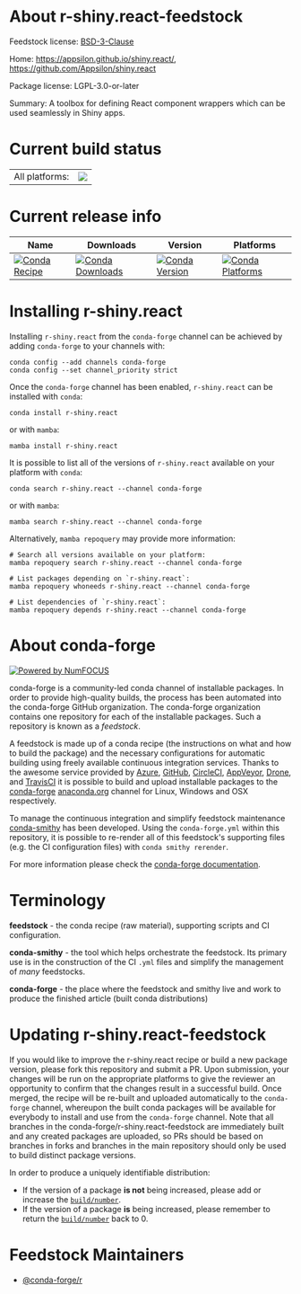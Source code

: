 About r-shiny.react-feedstock
=============================

Feedstock license: [BSD-3-Clause](https://github.com/conda-forge/r-shiny.react-feedstock/blob/main/LICENSE.txt)

Home: https://appsilon.github.io/shiny.react/, https://github.com/Appsilon/shiny.react

Package license: LGPL-3.0-or-later

Summary: A toolbox for defining React component wrappers which can be used seamlessly in Shiny apps.

Current build status
====================


<table><tr><td>All platforms:</td>
    <td>
      <a href="https://dev.azure.com/conda-forge/feedstock-builds/_build/latest?definitionId=19455&branchName=main">
        <img src="https://dev.azure.com/conda-forge/feedstock-builds/_apis/build/status/r-shiny.react-feedstock?branchName=main">
      </a>
    </td>
  </tr>
</table>

Current release info
====================

| Name | Downloads | Version | Platforms |
| --- | --- | --- | --- |
| [![Conda Recipe](https://img.shields.io/badge/recipe-r--shiny.react-green.svg)](https://anaconda.org/conda-forge/r-shiny.react) | [![Conda Downloads](https://img.shields.io/conda/dn/conda-forge/r-shiny.react.svg)](https://anaconda.org/conda-forge/r-shiny.react) | [![Conda Version](https://img.shields.io/conda/vn/conda-forge/r-shiny.react.svg)](https://anaconda.org/conda-forge/r-shiny.react) | [![Conda Platforms](https://img.shields.io/conda/pn/conda-forge/r-shiny.react.svg)](https://anaconda.org/conda-forge/r-shiny.react) |

Installing r-shiny.react
========================

Installing `r-shiny.react` from the `conda-forge` channel can be achieved by adding `conda-forge` to your channels with:

```
conda config --add channels conda-forge
conda config --set channel_priority strict
```

Once the `conda-forge` channel has been enabled, `r-shiny.react` can be installed with `conda`:

```
conda install r-shiny.react
```

or with `mamba`:

```
mamba install r-shiny.react
```

It is possible to list all of the versions of `r-shiny.react` available on your platform with `conda`:

```
conda search r-shiny.react --channel conda-forge
```

or with `mamba`:

```
mamba search r-shiny.react --channel conda-forge
```

Alternatively, `mamba repoquery` may provide more information:

```
# Search all versions available on your platform:
mamba repoquery search r-shiny.react --channel conda-forge

# List packages depending on `r-shiny.react`:
mamba repoquery whoneeds r-shiny.react --channel conda-forge

# List dependencies of `r-shiny.react`:
mamba repoquery depends r-shiny.react --channel conda-forge
```


About conda-forge
=================

[![Powered by
NumFOCUS](https://img.shields.io/badge/powered%20by-NumFOCUS-orange.svg?style=flat&colorA=E1523D&colorB=007D8A)](https://numfocus.org)

conda-forge is a community-led conda channel of installable packages.
In order to provide high-quality builds, the process has been automated into the
conda-forge GitHub organization. The conda-forge organization contains one repository
for each of the installable packages. Such a repository is known as a *feedstock*.

A feedstock is made up of a conda recipe (the instructions on what and how to build
the package) and the necessary configurations for automatic building using freely
available continuous integration services. Thanks to the awesome service provided by
[Azure](https://azure.microsoft.com/en-us/services/devops/), [GitHub](https://github.com/),
[CircleCI](https://circleci.com/), [AppVeyor](https://www.appveyor.com/),
[Drone](https://cloud.drone.io/welcome), and [TravisCI](https://travis-ci.com/)
it is possible to build and upload installable packages to the
[conda-forge](https://anaconda.org/conda-forge) [anaconda.org](https://anaconda.org/)
channel for Linux, Windows and OSX respectively.

To manage the continuous integration and simplify feedstock maintenance
[conda-smithy](https://github.com/conda-forge/conda-smithy) has been developed.
Using the ``conda-forge.yml`` within this repository, it is possible to re-render all of
this feedstock's supporting files (e.g. the CI configuration files) with ``conda smithy rerender``.

For more information please check the [conda-forge documentation](https://conda-forge.org/docs/).

Terminology
===========

**feedstock** - the conda recipe (raw material), supporting scripts and CI configuration.

**conda-smithy** - the tool which helps orchestrate the feedstock.
                   Its primary use is in the construction of the CI ``.yml`` files
                   and simplify the management of *many* feedstocks.

**conda-forge** - the place where the feedstock and smithy live and work to
                  produce the finished article (built conda distributions)


Updating r-shiny.react-feedstock
================================

If you would like to improve the r-shiny.react recipe or build a new
package version, please fork this repository and submit a PR. Upon submission,
your changes will be run on the appropriate platforms to give the reviewer an
opportunity to confirm that the changes result in a successful build. Once
merged, the recipe will be re-built and uploaded automatically to the
`conda-forge` channel, whereupon the built conda packages will be available for
everybody to install and use from the `conda-forge` channel.
Note that all branches in the conda-forge/r-shiny.react-feedstock are
immediately built and any created packages are uploaded, so PRs should be based
on branches in forks and branches in the main repository should only be used to
build distinct package versions.

In order to produce a uniquely identifiable distribution:
 * If the version of a package **is not** being increased, please add or increase
   the [``build/number``](https://docs.conda.io/projects/conda-build/en/latest/resources/define-metadata.html#build-number-and-string).
 * If the version of a package **is** being increased, please remember to return
   the [``build/number``](https://docs.conda.io/projects/conda-build/en/latest/resources/define-metadata.html#build-number-and-string)
   back to 0.

Feedstock Maintainers
=====================

* [@conda-forge/r](https://github.com/conda-forge/r/)

